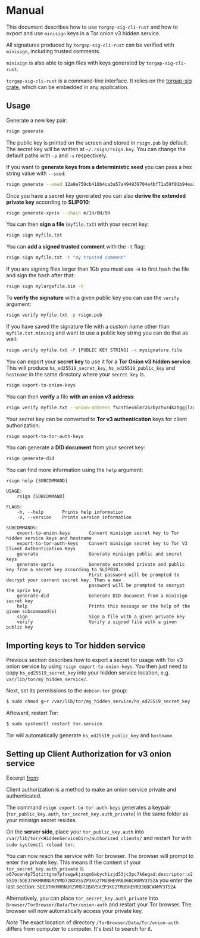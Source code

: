 # Manual

This document describes how to use `torgap-sig-cli-rust` and how to export and use `minisign` keys
in a Tor onion v3 hidden service.

All signatures produced by `torgap-sig-cli-rust` can be verified with `minisign`, including trusted comments.

`minisign` is also able to sign files with keys generated by `torgap-sig-cli-rust`.

`torgap-sig-cli-rust` is a command-line interface. It relies on the [torgap-sig crate](https://github.com/BlockchainCommons/torgap-sig), which can be embedded in any application.

## Usage

Generate a new key pair:

```sh
rsign generate
```
The public key is printed on the screen and stored in `rsign.pub` by default. The secret key will be written at `~/.rsign/rsign.key`. You can change the default paths with `-p` and `-s` respectively.

If you want to **generate keys from a deterministic seed** you can pass a hex string value with `--seed`:

```sh
rsign generate --seed 12a9e759cb410b4ca3a57a494939704e4bf71a59f01b94ea2740f15d3dc8f9ea
```

Once you have a secret key generated you can also **derive the extended private key** according to **SLIP010**:

```sh
rsign generate-xpriv --chain m/1H/0H/5H
```

You can then **sign a file** (`myfile.txt`) with your secret key:

```sh
rsign sign myfile.txt
```

You can **add a signed trusted comment** with the `-t` flag:

```sh
rsign sign myfile.txt -t "my trusted comment"
```

If you are signing files larger than 1Gb you must use `-H` to first hash the file and sign the hash after that:

```sh
rsign sign mylargefile.bin -H
```

To **verify the signature** with a given public key you can use the `verify` argument:

```sh
rsign verify myfile.txt -p rsign.pub
```

If you have saved the signature file with a custom name other than `myfile.txt.minisig` and want to use a public key string you can do that as well:

```sh
rsign verify myfile.txt -P [PUBLIC KEY STRING] -x mysignature.file
```

You can export your **secret key** to use it for a **Tor Onion v3 hidden service**. This will produce `hs_ed25519_secret_key`,
`hs_ed25519_public_key` and `hostname` in the same directory where your `secret key` is.

```sh
rsign export-to-onion-keys
```

You can then **verify** a file **with an onion v3 address**:

```sh
rsign verify myfile.txt --onion-address fscst5exmlmr262byztwz4kzhggjlzumvc2ndvgytzoucr2tkgxf7mid.onion
```

Your secret key can be converted to **Tor v3 authentication** keys for client authorization:
```sh
rsign export-to-tor-auth-keys
```

You can generate a **DID document** from your secret key:

```sh
rsign generate-did
```

You can find more information using the `help` argument:

```text
rsign help [SUBCOMMAND]

USAGE:
    rsign [SUBCOMMAND]

FLAGS:
    -h, --help       Prints help information
    -V, --version    Prints version information

SUBCOMMANDS:
    export-to-onion-keys       Convert minisign secret key to Tor hidden service keys and hostname
    export-to-tor-auth-keys    Convert minisign secret key to Tor V3 Client Authentication Keys
    generate                   Generate minisign public and secret keys
    generate-xpriv             Generate extended private and public key from a secret key according to SLIP010.
                               First password will be prompted to decrypt your current secret key. Then a new
                               password will be prompted to encrypt the xpriv key
    generate-did               Generate DID document from a minisign secret key
    help                       Prints this message or the help of the given subcommand(s)
    sign                       Sign a file with a given private key
    verify                     Verify a signed file with a given public key
```

## Importing keys to Tor hidden service

Previous section describes how to export a secret for usage with Tor v3 onion service by using
`rsign export-to-onion-keys`. You then just need to copy `hs_ed25519_secret_key` into
your hidden service location, e.g. `var/lib/tor/my_hidden_service/`.

Next, set its permissions to the `debian-tor` group:

```bash
$ sudo chmod g+r /var/lib/tor/my_hidden_service/hs_ed25519_secret_key
```

Afteward, restart Tor:

```bash
$ sudo systemctl restart tor.service
```

Tor will automatically generate `hs_ed25519_public_key` and `hostname`.

## Setting up Client Authorization for v3 onion service

Excerpt [from](https://community.torproject.org/onion-services/advanced/client-auth/):

Client authorization is a method to make an onion service private and authenticated.

The command `rsign export-to-tor-auth-keys` generates a keypair (`tor_public_key.auth`,
`tor_secret_key.auth_private`) in the same folder as your minisign secret resides.

On the **server side**, place your `tor_public_key.auth` into `/var/lib/tor/<HiddenServiceDir>/authorized_clients/`
and restart Tor with `sudo systemctl reload tor`.

You can now reach the service with Tor browser. The browser will prompt to enter the private key. This means
if the content of your `tor_secret_key.auth_private` is
`o67ocen4p75qtittgne7pfvwgwkjzxgm6wbychizjd53jc3pc7k6egad:descriptor:x25519:5DEJ7HKMRRNURZVMD72BXV5VZP3XG2TMUBHEVRB36BCWAMV3T52A` you enter the last section: `5DEJ7HKMRRNURZVMD72BXV5VZP3XG2TMUBHEVRB36BCWAMV3T52A`

Alternatively, you can place `tor_secret_key.auth_private` into `Browser/TorBrowser/Data/Tor/onion-auth` and restart your Tor browser. The browser will now automatically access your private key.

*Note* The exact location of directory `/TorBrowser/Data/Tor/onion-auth` differs from computer to computer. It's best to search for it.
